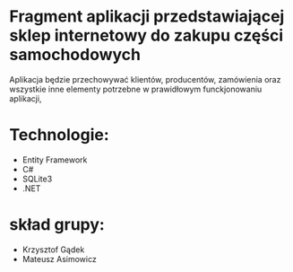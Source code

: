 # Fragment aplikacji przedstawiającej sklep internetowy do zakupu części samochodowych
Aplikacja będzie przechowywać klientów, producentów, zamówienia oraz wszystkie inne elementy potrzebne w prawidłowym funckjonowaniu aplikacji,
# Technologie:
  - Entity Framework
  - C#
  - SQLite3
  - .NET

# skład grupy:
  - Krzysztof Gądek
  - Mateusz Asimowicz
